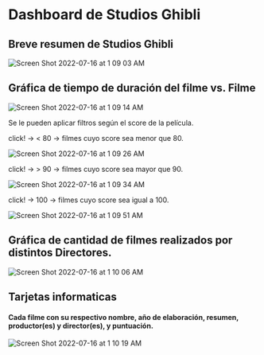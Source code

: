 # Dashboard de Studios Ghibli

## Breve resumen de Studios Ghibli

![Screen Shot 2022-07-16 at 1 09 03 AM](https://user-images.githubusercontent.com/57634672/179342562-19e08f48-0ece-4e36-af4d-61b9bea4aff6.png)

## Gráfica de tiempo de duración del filme vs. Filme

![Screen Shot 2022-07-16 at 1 09 14 AM](https://user-images.githubusercontent.com/57634672/179342603-368943fc-27a9-44f5-a669-f31f6aeba22e.png)

Se le pueden aplicar filtros según el score de la película.

click! -> < 80 -> filmes cuyo score sea menor que 80.

![Screen Shot 2022-07-16 at 1 09 26 AM](https://user-images.githubusercontent.com/57634672/179342639-96c8bbff-7aff-426f-9d7d-e31bfffd9e73.png)

click! -> > 90 -> filmes cuyo score sea mayor que 90.

![Screen Shot 2022-07-16 at 1 09 34 AM](https://user-images.githubusercontent.com/57634672/179342699-8b063d09-df48-41e9-a855-92dc2c4bbad8.png)

click! -> 100 -> filmes cuyo score sea igual a 100.

![Screen Shot 2022-07-16 at 1 09 51 AM](https://user-images.githubusercontent.com/57634672/179342722-08eec623-2078-4863-bff6-f432a9a207d0.png)


## Gráfica de cantidad de filmes realizados por distintos Directores.

![Screen Shot 2022-07-16 at 1 10 06 AM](https://user-images.githubusercontent.com/57634672/179342775-e5105b39-6b65-40ba-93ea-0b35bcba4f68.png)


## Tarjetas informaticas
#### Cada filme con su respectivo nombre, año de elaboración, resumen, productor(es) y director(es), y puntuación.

![Screen Shot 2022-07-16 at 1 10 19 AM](https://user-images.githubusercontent.com/57634672/179342857-7d40f95d-a361-40d6-b8fe-b90b516e6b38.png)
